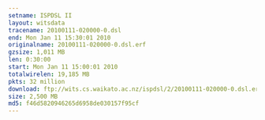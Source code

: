 ```yaml
---
setname: ISPDSL II
layout: witsdata
tracename: 20100111-020000-0.dsl
end: Mon Jan 11 15:30:01 2010
originalname: 20100111-020000-0.dsl.erf
gzsize: 1,011 MB
len: 0:30:00
start: Mon Jan 11 15:00:01 2010
totalwirelen: 19,185 MB
pkts: 32 million
download: ftp://wits.cs.waikato.ac.nz/ispdsl/2/20100111-020000-0.dsl.erf.gz
size: 2,500 MB
md5: f46d5820946265d6958de030157f95cf
---
```

